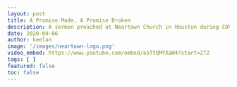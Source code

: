 ```yaml
---
layout: post
title: A Promise Made, A Promise Broken
description: A sermon preached at Neartown Church in Houston during COVID lockdown. The text is Psalm 89.
date: 2020-09-06
author: keelan
image: '/images/neartown-logo.png'
video_embed: https://www.youtube.com/embed/a5TtQMYXaW4?start=272
tags: [ ]
featured: false
toc: false
---
```

